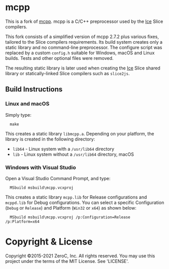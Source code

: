 # mcpp

This is a fork of [mcpp](http://mcpp.sourceforge.net/). mcpp is a C/C++ preprocessor used by the [Ice](https://github.com/zeroc-ice/ice) Slice compilers.

This fork consists of a simplified version of mcpp 2.7.2 plus various fixes, tailored to the Slice compilers requirements. Its build system creates only a static library and no command-line preprocessor. The configure script was replaced by a custom `config.h` suitable for Windows, macOS and Linux builds. Tests and other optional files were removed.

The resulting static library is later used when creating the [Ice](https://github.com/zeroc-ice/ice) Slice shared library or statically-linked Slice compilers such as `slice2js`.

## Build Instructions

### Linux and macOS
Simply type:
```
  make
```  
This creates a static library `libmcpp.a`. Depending on your platform, the library is created in the following directory:

* `lib64` - Linux system with a `/usr/lib64` directory
* `lib` - Linux system without a `/usr/lib64` directory, macOS

### Windows with Visual Studio

Open a Visual Studio Command Prompt, and type:
```
  MSbuild msbuild\mcpp.vcxproj
```
This creates a static library `mcpp.lib` for Release configurations and `mcppd.lib` for Debug configurations.
You can select a specific Configuration (`Debug` or `Release`) and Platform (`Win32` or `x64`) as shown below:

```
  MSbuild msbuild\mcpp.vcxproj /p:Configuration=Release /p:Platform=x64
```

# Copyright & License
Copyright ©2015-2021 ZeroC, Inc. All rights reserved. You may use this project under the terms of the MIT License. See 'LICENSE'.
